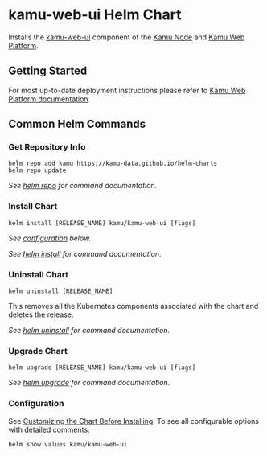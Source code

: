 # kamu-web-ui Helm Chart
Installs the [kamu-web-ui](https://github.com/kamu-data/kamu-web-ui) component of the [Kamu Node](https://docs.kamu.dev/node/) and [Kamu Web Platform](https://docs.kamu.dev/platform/).

## Getting Started
For most up-to-date deployment instructions please refer to  [Kamu Web Platform documentation](https://docs.kamu.dev/platform/).

## Common Helm Commands
### Get Repository Info
<!-- textlint-disable -->
```console
helm repo add kamu https://kamu-data.github.io/helm-charts
helm repo update
```

_See [helm repo](https://helm.sh/docs/helm/helm_repo/) for command documentation._
<!-- textlint-enable -->

### Install Chart
```console
helm install [RELEASE_NAME] kamu/kamu-web-ui [flags]
```

_See [configuration](#configuration) below._

_See [helm install](https://helm.sh/docs/helm/helm_install/) for command documentation._

### Uninstall Chart
```console
helm uninstall [RELEASE_NAME]
```

This removes all the Kubernetes components associated with the chart and deletes the release.

_See [helm uninstall](https://helm.sh/docs/helm/helm_uninstall/) for command documentation._

### Upgrade Chart
```console
helm upgrade [RELEASE_NAME] kamu/kamu-web-ui [flags]
```

_See [helm upgrade](https://helm.sh/docs/helm/helm_upgrade/) for command documentation._

### Configuration
See [Customizing the Chart Before Installing](https://helm.sh/docs/intro/using_helm/#customizing-the-chart-before-installing). To see all configurable options with detailed comments:

```console
helm show values kamu/kamu-web-ui
```
